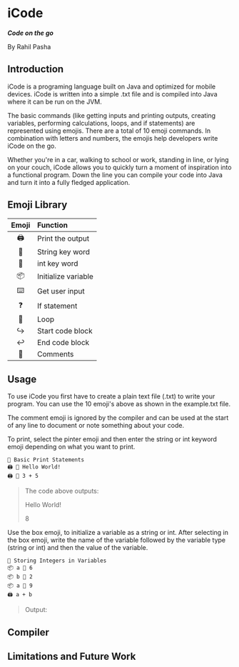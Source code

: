 # iCode
***Code on the go***

By Rahil Pasha

## Introduction

iCode is a programing language built on Java and optimized for mobile devices. iCode is written into a simple .txt file and is compiled into Java where it can be run on the JVM.

The basic commands (like getting inputs and printing outputs, creating variables, performing calculations, loops, and if statements) are represented using emojis. There are a total of 10 emoji commands. In combination with letters and numbers, the emojis help developers write iCode on the go.

Whether you're in a car, walking to school or work, standing in line, or lying on your couch, iCode allows you to quickly turn a moment of inspiration into a functional program. Down the line you can compile your code into Java and turn it into a fully fledged application.

## Emoji Library

| Emoji | Function            |
|:-----:|:--------------------|
|  🖨   | Print the output    |
|  🔡   | String key word     |
|  🔢   | int key word        |
|  📦   | Initialize variable |
|  ⌨️   | Get user input      |
|   ❓   | If statement        |
|  🔁   | Loop                |
|  ↪️   | Start code block    |
|  ↩️   | End code block      |
|  📝   | Comments            |

## Usage

To use iCode you first have to create a plain text file (.txt) to write your program. You can use the 10 emoji's above as shown in the example.txt file.

The comment emoji is ignored by the compiler and can be used at the start of any line to document or note something about your code.

To print, select the pinter emoji and then enter the string or int keyword emoji depending on what you want to print.

```
📝 Basic Print Statements
🖨 🔡 Hello World!
🖨 🔢 3 + 5
```
> The code above outputs:
> 
> Hello World!
> 
> 8

Use the box emoji, to initialize a variable as a string or int. After selecting in the box emoji, write the name of the variable followed by the variable type (string or int) and then the value of the variable.

```
📝 Storing Integers in Variables
📦 a 🔢 6
📦 b 🔢 2
📦 a 🔢 9
🖨 a + b
```
> Output:
> 
> 



## Compiler
## Limitations and Future Work


